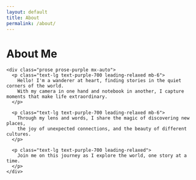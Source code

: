 ```yaml
---
layout: default
title: About
permalink: /about/
---
```


<div class="max-w-2xl mx-auto px-6 py-24">
  <div class="bg-amber-50 rounded-lg shadow-xl p-12 transform hover:scale-105 transition-transform">
    <h1 class="text-3xl font-serif text-purple-900 mb-8 text-center">About Me</h1>
    
    <div class="prose prose-purple mx-auto">
      <p class="text-lg text-purple-700 leading-relaxed mb-6">
        Hello! I'm a wanderer at heart, finding stories in the quiet corners of the world. 
        With my camera in one hand and notebook in another, I capture moments that make life extraordinary.
      </p>
      
      <p class="text-lg text-purple-700 leading-relaxed mb-6">
        Through my lens and words, I share the magic of discovering new places, 
        the joy of unexpected connections, and the beauty of different cultures.
      </p>
      
      <p class="text-lg text-purple-700 leading-relaxed">
        Join me on this journey as I explore the world, one story at a time.
      </p>
    </div>
  </div>
</div>